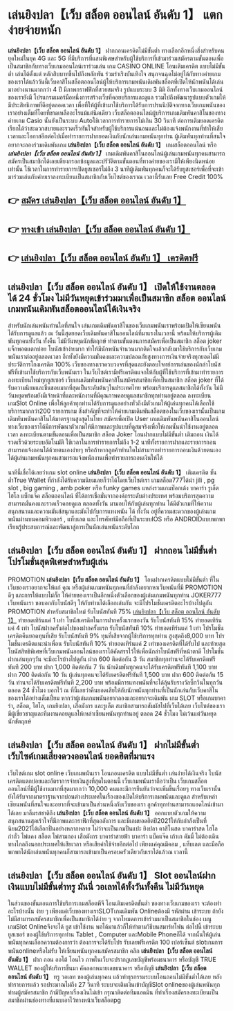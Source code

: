 # เล่นยิงปลา【เว็บ สล็อต ออนไลน์ อันดับ 1】  แตกง่ายจ่ายหนัก

**เล่นยิงปลา【เว็บ สล็อต ออนไลน์ อันดับ 1】** ฝากถอนเครดิตไม่มีขั้นต่ำ  ทางเลือกอีกหนึ่งสิ่งสำหรับคนยุคใหม่ในยุค 4G และ 5G ที่มีบริการที่แสนพิเศษสำหรับผู้ใช้บริการที่เข้ามาร่วมสมัครตามขั้นตอนเพื่อเป็นสมาชิกกับทางเว็บเกมออนไลน์เราร่วมเล่น เกม CASINO ONLINE โอนเติมเครดิต แบบไม่มีขั้นต่ำ เล่นได้ตั้งแต่ หลักสิบบาทขึ้นไปถึงหลักพัน ร่วมร่าเริงบันเทิงใจ สนุกจนฉุดไม่อยู่ได้กับทางค่ายเกมของเราได้แล้ววันนี้เว็บคาสิโนสล็อตออนไลน์ผู้ให้บริการเกมพนันเดิมพันสล็อตที่เปิดให้นักพนันได้เล่นมาอย่างนานมากกว่า 4 ปี มีภาพกราฟฟิกที่สวยสมจริง รูปแบบระบบ 3 มิติ
อีกทั้งทางเว็บเกมออนไลน์ของเรายังมี โปรแกรมเมอร์มือหนึ่งการสร้างเว็บที่คอยบริการและดูแล  รวมไปถึงพัฒนารูปแบบตัวเกมให้มีประสิทธิภาพที่ดีอยู่ตลอดเวลา เพื่อที่ให้ผู้ที่เข้ามาใช้บริการได้รับการปรนนิบัติจากทางเว็บเกมพนันของเราอย่างเต็มที่โดยที่ขาดเหลืออะไรแม้แต่นิดเดียว เว็บสล็อตออนไลน์ผู้บริการเกมเดิมพันคาสิโนของทางค่ายเกม Casio นั้นยังเป็นระบบ Autoใช้เวลาการทำรายการไม่เกิน 30 วินาที ต่อการเติมยอดเครดิต เรียกได้ว่าสะดวกสบายและรวดเร็วทันใจสำหรับผู้ใช้บริการแน่นอนและไม่ต้องแจ้งพนักงานที่ทำให้เสียเวลาและโอกาสอีกต่อไปเมื่อทำรายการฝากยอดเงินกับนักเล่นเกมพนันทุกท่าน
ผู้เดิมพันทุกท่านที่สนใจอยากจะลองร่วมเดิมพันเกม **เล่นยิงปลา【เว็บ สล็อต ออนไลน์ อันดับ 1】** เกมสล็อตออนไลน์ หรือ ***เล่นยิงปลา【เว็บ สล็อต ออนไลน์ อันดับ 1】*** เกมเดิมพันคาสิโนออนไลน์ผู้เล่นเกมพนันทุกคนสามารถสมัครเป็นสมาชิกได้เลยเพียงกรอกข้อมูลและปรัวัติตามขั้นตอนที่ทางค่ายของเรามีให้เพียงนิดหน่อยเท่านั้น ใช้เวลาในการทำรายการเปิดยูสเซอร์ไม่ถึง 3 นาทีผู้เดิมพันทุกคนก็จะได้รับยูสเซอร์เพื่อที่จะเข้ามาร่วมเล่นกับค่ายเราลงทะเบียนเป็นสมาชิกกับเว็บไซต์ของเราณ เวลานี้รับเลย Free Credit 100%

## 👉 [สมัคร เล่นยิงปลา【เว็บ สล็อต ออนไลน์ อันดับ 1】](https://archa888.com/)
## 👉 [ทางเข้า เล่นยิงปลา【เว็บ สล็อต ออนไลน์ อันดับ 1】](https://archa888.com/)
## 👉 [เล่นยิงปลา【เว็บ สล็อต ออนไลน์ อันดับ 1】 เครดิตฟรี](https://archa888.com/)

## เล่นยิงปลา【เว็บ สล็อต ออนไลน์ อันดับ 1】 เปิดให้ใช้งานตลอด ได้ 24 ชั่วโมง ไม่มีวันหยุดเข้าร่วมมาเพื่อเป็นสมาชิก สล็อต ออนไลน์ เกมพนันเดิมพันสล็อตออนไลน์ได้เงินจริง

สำหรับนักเล่นพนันท่านใดที่สนใจ เล่นเกมเดิมพันคาสิโนของเว็บเกมพนันเราพร้อมเปิดให้เซียนพนันได้รับการดูแลแล้ว ณ วันนี้สุดยอดเว็บเดิมพันคาสิโนออนไลน์ที่มาแรงในเวลานี้ พร้อมให้บริการผู้เดิมพันทุกคนทั้งวัน ทั้งคืน ไม่มีวันหยุดนักขัตฤกษ์ ทำตามขั้นตอนการสมัครเพื่อเป็นสมาชิก สล็อต joker แจ็กพอตแตกบ่อย โบนัสเข้าง่ายมาก ทำให้มีนักพนันจำนวนมากติดใจแล้วกลับมาใช้บริการกับเว็บเกมพนันเราต่ออยู่ตลอดเวลา อีกทั้งยังมีความมั่นคงและความปลอดภัยสูงทางการเงินจ่ายจริงทุกยอดไม่มีประวัติการโกงเครดิต 100% เว็บของทางเราควบวงจรที่สุดและยังตอบโจทย์การเล่นของนักล่าโบนัสฟรีที่เข้ามาใช้บริการกับเว็บพนันเรา
ในเว็บไซต์เรามีฟรีเครดิตแจกให้กับผู้ที่ใช้บริการที่เข้ามาทำรายการลงทะเบียนใหม่ทุกยูสเซอร์ เว็บเกมเดิมพันพนันคาสิโนสมัครสมาชิกเพื่อเป็นสมาชิก สล็อต joker ที่ได้รับความนิยมและชื่นชอบมากที่สุดเป็นระดับต้นๆในประเทศไทย พร้อมบริการดูแลสมาชิกได้ทั้งวัน ไม่มีวันหยุดพร้อมยังมีเจ้าหน้าที่และพนักงานที่มีคุณภาพคอยดูแลสมาชิกทุกท่านอยู่ตลอด ลงทะเบียน เกมSlot Online เพื่อให้ลูกค้าทุกท่านได้รับการดูแลอย่างทั่วถึงมีตัวเกมให้ผู้เล่นทุกคนได้เลือกใช้บริการมากกว่า200 รายการเกม
สิ่งสำคัญที่จะทำให้ค่ายเกมเดิมพันสล็อตของในเว็บของเรานั้นเป็นเกมเดิมพันพนันคาสิโนได้มาตรฐานสูงสุดในไทย สมัครเพื่อเปิด User  เกมเดิมพันพนันคาสิโนออนไลน์ทางเว็บของเราได้มีการพัฒนาตัวเกมให้มีภาพและรูปแบบที่ดูสมจริงเพื่อให้เกมนั้นน่าใช้งานอยู่ตลอดเวลา ลงทะเบียนตามขั้นตอนเพื่อเป็นสมาชิก สล็อต Joker โอนฝากแบบไม่มีขั้นต่ำ เติมถอน เงินได้รวดเร็วด้วยระบบอัตโนมัติ ใช้เวลาในการทำรายการไม่ถึง 1-2 นาทีทั้งรายการฝากและรายการถอนสามารถแจ้งถอนได้ด้วยตนเองง่ายๆ หรือถ้าหากลูกค้าท่านใดไม่สามารถทำรายการถอนเงินด้วยตนเองได้ผู้เล่นเกมพนันทุกคนสามารถแจ้งพนักงานเพื่อทำรายการถอนเงินให้ได้

นาทีนี้เชื่อได้เลยว่าเกม slot online **เล่นยิงปลา【เว็บ สล็อต ออนไลน์ อันดับ 1】** เติมเครดิต ขั้นต่ำTrue Wallet ที่กำลังได้รับความนิยมเลยก็ว่าได้โดยเว็บไซต์เรา เกมสล็อต777ได้นำ  jili , pg slot , big gaming , amb poker หรือ funky games แหล่งรวมเกมป๊อกเด้ง บาคาร่า รูเล็ต ไฮโล แบ็กแจ๊ค สล็อตออนไลน์ ที่ได้การเชื่อมั่นจากองค์กรระดับต่างประเทศ พร้อมบริการสุดความสามารถมั่นคงและรวดเร็วคอยดูแล ตลอดทั้งวัน มามอบให้กับผู้เล่นทุกท่าน ได้มีตัวเกมที่ให้ความสนุกสนานและความมันส์สนุกและมันไปกับการแทงพนัน ได้ ทั้งวัน อยู่ที่ความสะดวกของผู้เล่นเกมพนันผ่านบนคอมพิวเตอร์ , แท็บเลต และโทรศัพท์มือถือที่เป็นระบบIOS หรือ ANDROIDแบบพกพา เรียนรู้ประสบการณ์และพัฒนาสู่การเป็นนักเล่นพนันระดับโลก

## เล่นยิงปลา【เว็บ สล็อต ออนไลน์ อันดับ 1】 ฝากถอน ไม่มีขั้นต่ำ โปรโมชั่นสุดพิเศษสำหรับผู้เล่น

 PROMOTION  **เล่นยิงปลา【เว็บ สล็อต ออนไลน์ อันดับ 1】** โอนฝากเครดิตแบบไม่มีขั้นต่ำ ที่ในเว็บของเราอยากจะให้แก่  คุณ หรือผู้เล่นเกมพนันทุกคนที่กำลังอยากหาเว็บพนันที่มี  PROMOTION ดีๆ และการให้แบบไม่กั๊ก ให้ค่ายของเราเป็นอีกหนึ่งตัวเลือกของผู้เล่นเกมพนันทุกท่าน JOKER777 เว็บพนันเรา ขอบอกกับโบนัสดีๆ ให้กับท่านได้เลือกเล่นกัน จะมีโปรโมชั่นเครดิตอะไรบ้างไปดูกัน
 PROMOTION สำหรับสมาชิกใหม่ รับโบนัสทันที 75% [เล่นยิงปลา【เว็บ สล็อต ออนไลน์ อันดับ 1】](https://archa888.com/) ทำยอดเทิร์นแค่ 1 เท่า
โบนัสเครดิตในการฝากครั้งแรกของวัน รับโบนัสทันที 15% ทำยอดเทิร์นแค่ 4 เท่า
โบนัสฝากครั้งต่อไปของฝากครั้งแรก รับโบนัสทันที 10% ทำยอดเทิร์นแค่ 1 เท่า
โปรโมชั่นเครดิตคืนยอดทุนที่เสีย รับโบนัสทันที 9% ทุนที่เสียจากผู้ใช้บริการทุกท่าน สูงสุดถึง8,000 บาท
โปรโมชั่นเครดิตแนะนำเพื่อน รับโบนัสทันที 10% ทำยอดเทิร์นแค่ 2 เท่าของเครดิตที่ได้รับไป
และท้ายสุดโบนัสสิทธิพิเศษที่เว็บเกมพนันออนไลน์ของเราได้คัดสรรไว้ให้เพื่อนักล่าโบนัสฟรีที่หน้าตาดี โปรโมชั่นฝากเล่นทุกๆวัน จะมีอะไรบ้างไปดูกัน
ฝาก 600 ติดต่อกัน 3 วัน สมาชิกทุกท่านจะได้รับเครดิตฟรีทันที 200 บาท
ฝาก 1,000 ติดต่อกัน 7 วัน นักเดิมพันทุกคนจะได้รับเครดิตฟรีทันที 1,100 บาท
ฝาก 700 ติดต่อกัน 10 วัน ผู้เล่นทุกคนจะได้รับเครดิตฟรีทันที 1,500 บาท
ฝาก 600 ติดต่อกัน 15 วัน ท่านจะได้รับเครดิตฟรีทันที 2,200 บาท
พร้อมมีการแทงพนันที่จะได้ลุ้นรับรางวัลบิ๊กวินในทุกวัน ตลอด 24 ชั่วโมง บอกไว้ ณ ที่นี้เลยว่าคืนยอดเสียให้กับนักพนันทุกท่านที่เป็นนักเล่นกับเว็บคาสิโนของเราได้อย่างเต็มเปี่ยม หากว่าผู้เล่นเกมพนันอยากลองและอยากจะเดิมพัน เกม SLOT หรือเกมบาคาร่า, สล็อต, ไฮโล, เกมยิงปลา, เสือมังกร และรูเล็ต สมาชิกสามารถสัมผัสไปที่เว็บได้เลย เว็บไซต์ของเรามีผู้เชี่ยวชาญและทีมงานคอยดูแลให้เหล่าเซียนพนันทุกท่านอยู่ ตลอด 24 ชั่วโมง ไม่เว้นแต่วันหยุดนักขัตฤกษ์

## เล่นยิงปลา【เว็บ สล็อต ออนไลน์ อันดับ 1】 ฝากไม่มีขั้นต่ำ  เว็บไซต์เกมเสี่ยงดวงออนไลน์ ยอดฮิตที่มาแรง

เว็บไซต์เกม slot online เว็บเกมพนันเรา โอนถอนเครดิต แบบไม่มีขั้นต่ำ เล่นง่ายได้เงินจริง โบนัสเครดิตแตกบ่อยและอัตราการจ่ายเงินสูงที่สุดในตอนนี้ เว็บเกมพนันเราถือว่าเป็น เว็บเกมสล็อตออนไลน์ที่มีผู้ใช้งานมากที่สุดมากกว่า 10,000 คนและมีการยืนยันว่าจะเพิ่มขึ้นเรื่อยๆ ทางเว็บเรานั้นยังได้รับจากมาตราฐานจากบ่อนต่างประเทศในเรื่องของเปิดให้บริการเกมพนันและดูแล สำหรับเหล่าเซียนพนันที่สนใจและอยากที่จะเข้ามาเป็นส่วนหนึ่งกับเว็บของเรา ลูกค้าทุกท่านสามารถแอดไลน์เข้ามาได้เลย
	มาลิ้มรสชาติถึง **เล่นยิงปลา【เว็บ สล็อต ออนไลน์ อันดับ 1】** ออกแบบตัวเกมให้ความสนุกสนานสุดเร้าใจที่มีภาพและกราฟิกที่สุดอลังการ และมีเกมยอดฮิตปี2021ให้กับกำลังเป็นที่นิยม2021ได้เลือกปั่นอย่างหลากหลาย  ไม่ว่าจะเป็นเกมปั่นแปะ ยิงปลา คาสิโนสด บาคาร่าสด ไฮโล กำถั่ว ไพ่แคง สล็อต ไพ่สามกอง เสือมังกร บาคาร่าสายฟ้า บาคาร่า แบ็คแจ๊ค เก้าเก ดัมมี่ ไม่ต้องเดินทางไกลถึงนอกประเทศให้เสียเวลา หรือเสียค่าใช้จ่ายอีกต่อไป เพียงแค่คุณมีคอม , แท็บเลต และมือถือพกพาได้นักเล่นพนันทุกคนก็สามารถเข้ามาเป็นครอบครัวเดียวกับเราได้แล้วณ เวลานี้

## เล่นยิงปลา【เว็บ สล็อต ออนไลน์ อันดับ 1】 Slot ออนไลน์ฝากเงินแบบไม่มีขั้นต่ำทรู มันนี่ วอเลทได้ทั้งวันทั้งคืน ไม่มีวันหยุด

ในส่วนของขั้นตอนการใช้บริการเกมสล็อตพีจี โอนเติมเครดิตขั้นต่ำ ของทางเว็บเกมของเรา จะต้องทำอะไรบ้างนั้น ง่าย ๆ เพียงแค่เว็บของทางเราSLOTเกมเดิมพัน Onlineต้องมี รหัสผ่าน เข้าระบบ ถ้ายังไม่มีสามารถสมัครสมาชิกเพื่อเป็นสมาชิกได้ง่าย ๆ จากโหมดการเข้าร่วมมาเป็นสมาชิกในช่อง เมนู เกมSlot Onlineจึงจะได้ ยูส เข้าใช้งาน พอได้มาแล้วก็ให้ทำตามวิธีบนสมาร์ทโฟน ต่อไปนี้
เข้าระบบ ยูสเซอร์  ของผู้ใช้บริการทุกท่าน Tablet , Computer และMobile Phoneก็ได้
จากนั้นให้ผู้เล่นพนันทุกคนเลือกความต้องการว่า ต้องการจะได้รับโปร รับเลยฟรีเครดิต 100 เปอร์เซ็นต์  slotเกมการพนันonlineหรือไม่รับ
ให้เซียนพนันทุกคนสมัครสมาชิก คลิก **เล่นยิงปลา【เว็บ สล็อต ออนไลน์ อันดับ 1】** ฝาก ถอน ออโต้ โอนไว ภาพในเว็บจะปรากฏเลขบัญชีพร้อมธนาคาร หรือบัญชี TRUE WALLET ของผู้ให้บริการขึ้นมา
คัดลอกหมายเลขธนาคาร หรือบัญชี **เล่นยิงปลา【เว็บ สล็อต ออนไลน์ อันดับ 1】** ทรู วอเลท ของผู้เล่นทุกคน แล้วทำธุรกรรมระบบโอนถอนไม่มีขั้นต่ำได้เลย
หลังทำรายการแล้ว รอประมาณไม่ถึง 27 วินาที ระบบจะเติมเงินเข้าบัญชีSlot onlineของผู้เล่นพนันทุกท่านผู้สมัครสมาชิก
ถ้ามีปัญหาเรื่องเงินไม่เข้า กรุณาติดต่อทีมแอดมิน ที่ทำเรื่องสมัครลงทะเบียนเป็นสมาชิกผ่านช่องทางที่แนบเอาไว้ทางหน้าเว็บสล็อตpg


